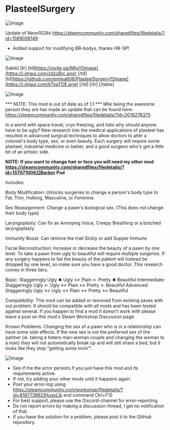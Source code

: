 # PlasteelSurgery

![Image](https://i.imgur.com/WAEzk68.png)

Update of Neon1028s
https://steamcommunity.com/sharedfiles/filedetails/?id=1569056149

- Added support for modifying BB-bodys, thanks HR-SP!

![Image](https://i.imgur.com/7Gzt3Rg.png)


[table]
	[tr]
		[td]https://invite.gg/Mlie]![Image](https://i.imgur.com/zdzzBrc.png)
[/td]
		[td]https://github.com/emipa606/PlasteelSurgery]![Image](https://i.imgur.com/kTkpTOE.png)
[/td]
	[/tr]
[/table]
	
![Image](https://i.imgur.com/NOW7jU1.png)


*** NOTE: This mod is out of date as of 1.1 ***
Mlie being the awesome person they are has made an update that can be found here:
https://steamcommunity.com/sharedfiles/filedetails/?id=2018276375

In a world with space travel, cryo freezing, and hats why should anyone have to be ugly? New research into the medical applications of plasteel has resulted in advanced surgical techniques to allow doctors to alter a colonist&apos;s body type, sex, or even beauty. Each surgery will require some plasteel, industrial medicine or better, and a good surgeon who&apos;s got a little bit of an artistic side. 

**NOTE: If you want to change hair or face you will need my other mod https://steamcommunity.com/sharedfiles/filedetails/?id=1570710062]Barber Pod**

Includes:

Body Modification: Unlocks surgeries to change a person&apos;s body type to Fat, Thin, Hulking, Masculine, or Feminine. 

Sex Reassignment: Change a pawn&apos;s biological sex. (This does not change their body type)

Laryngoplasty: Can fix an Annoying Voice, Creepy Breathing or a botched laryngoplasty.

Immunity Boost: Can remove the trait Sickly or add Supper Immune

Facial Reconstruction: Increase or decrease the beauty of a pawn by one level. To take a pawn from ugly to beautiful will require multiple surgeries. If any surgery happens to fail the beauty of the patient will instead be dropped by one level, so make sure you have a good doctor. This research comes in three tiers.

Basic: 
    Staggeringly Ugly ✖ Ugly ↔ Plain ← Pretty ✖ Beautiful
Intermediate: 
    Staggeringly Ugly ← Ugly ↔ Plain ↔ Pretty ← Beautiful 
Advanced: 
    Staggeringly Ugly ↔ Ugly ↔ Plain ↔ Pretty ↔ Beautiful

Compatibility: This mod can be added or removed from existing saves with out problem. It should be compatible with all mods and has been tested against several. If you happen to find a mod it doesn&apos;t work with please leave a post on this mod&apos;s Steam Workshop Discussion page.

Known Problems: Changing the sex of a pawn who is in a relationship can have some side effects. If the new sex is not the preferred sex of the partner (ie. taking a hetero man-woman couple and changing the woman to a man) they will not automatically break up and will still share a bed, but it looks like they stop &quot;getting some lovin&apos;&quot;.


![Image](https://i.imgur.com/Rs6T6cr.png)



-  See if the the error persists if you just have this mod and its requirements active.
-  If not, try adding your other mods until it happens again.
-  Post your error-log using https://steamcommunity.com/workshop/filedetails/?id=818773962]HugsLib and command Ctrl+F12
-  For best support, please use the Discord-channel for error-reporting.
-  Do not report errors by making a discussion-thread, I get no notification of that.
-  If you have the solution for a problem, please post it to the GitHub repository.



